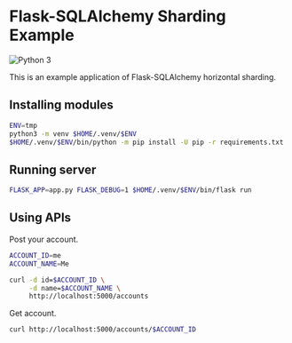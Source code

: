 # Flask-SQLAlchemy Sharding Example

![Python 3](https://img.shields.io/badge/python-3-blue.svg)

This is an example application of Flask-SQLAlchemy horizontal sharding.


## Installing modules

```bash
ENV=tmp
python3 -m venv $HOME/.venv/$ENV
$HOME/.venv/$ENV/bin/python -m pip install -U pip -r requirements.txt
```


## Running server

```bash
FLASK_APP=app.py FLASK_DEBUG=1 $HOME/.venv/$ENV/bin/flask run
```


## Using APIs

Post your account.

```bash
ACCOUNT_ID=me
ACCOUNT_NAME=Me

curl -d id=$ACCOUNT_ID \
     -d name=$ACCOUNT_NAME \
     http://localhost:5000/accounts
```

Get account.

```bash
curl http://localhost:5000/accounts/$ACCOUNT_ID
```
